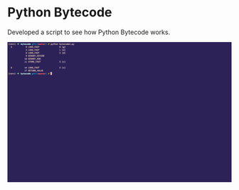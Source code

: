 # Python Bytecode

Developed a script to see how Python Bytecode works. 

![Image of Bytecode](https://github.com/al11588/bytecode/blob/master/Screen%20Shot%202016-10-18%20at%2012.57.35%20PM.png?raw=true)
